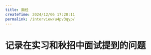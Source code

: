 ```yaml
---
title: 面经
createTime: 2024/12/06 17:20:11
permalink: /interview/u4pv3qyp/
---
```

# 记录在实习和秋招中面试提到的问题